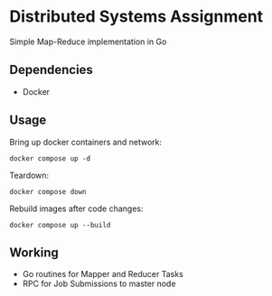 # Distributed Systems Assignment

Simple Map-Reduce implementation in Go

## Dependencies

* Docker

## Usage

Bring up docker containers and network:

``` docker compose up -d ```

Teardown:

``` docker compose down ```

Rebuild images after code changes:

``` docker compose up --build ```

## Working

* Go routines for Mapper and Reducer Tasks
* RPC for Job Submissions to master node
